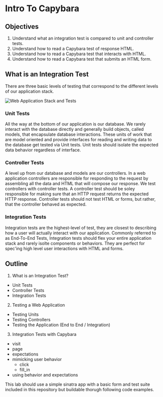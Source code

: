 # Intro To Capybara

## Objectives

1. Understand what an integration test is compared to unit and controller tests.
2. Understand how to read a Capybara test of response HTML.
3. Understand how to read a Capybara test that interacts with HTML.
4. Understand how to read a Capybara test that submits an HTML form.

## What is an Integration Test

There are three basic levels of testing that correspond to the different levels of our application stack.

![Web Application Stack and Tests](https://dl.dropboxusercontent.com/s/k2ypcn86btb6ajo/2015-09-29%20at%204.14%20PM.png)

### Unit Tests

All the way at the bottom of our application is our database. We rarely interact with the database directly and generally build objects, called models, that encapsulate database interactions. These units of work that are model oriented and provide interfaces for reading and writing data to the database get tested via Unit tests. Unit tests should isolate the expected data behavior regardless of interface.

### Controller Tests

A level up from our database and models are our controllers. In a web application controllers are responsible for responding to the request by assembling all the data and HTML that will compose our response. We test controllers with controller tests. A controller test should be soley responsible for making sure that an HTTP request returns the expected HTTP response. Controller tests should not test HTML or forms, but rather, that the controller behaved as expected.

### Integration Tests

Integration tests are the highest-level of test, they are closest to describing how a user will actually interact with our application. Commonly referred to as End-To-End Tests, Integration tests should flex your entire application stack and rarely isolte components or behaviors. They are perfect for spec'ing high level user interactions with HTML and forms.

## Outline

1. What is an Integration Test?
  - Unit Tests
  - Controller Tests
  - Integration Tests

2. Testing a Web Application
  - Testing Units
  - Testing Controllers
  - Testing the Application (End to End / Integration)

3. Integration Tests with Capybara
  - visit
  - page
  - expectations
  - mimicking user behavior
    - click
    - fill_in
  - using behavior and expectations

This lab should use a simple sinatra app with a basic form and test suite included in this repository but buildable thorugh following code examples.
